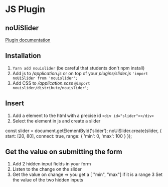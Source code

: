# JS Plugin

## **noUiSlider**

[Plugin documentation](https://refreshless.com/nouislider/)


## **Installation**

1. `Yarn add nouislider` (be careful that students don't npm install)
2. Add js to */application.js* or on top of your *plugins/slider.js* `'import noUiSlider from 'nouislider';`
3. Add CSS to */application.scss* `@import nouislider/distribute/nouislider';`

## **Insert**
1. Add a element to the html with a precise id `<div id="slider"></div>`
2. Select the element in js and create a slider 

const slider = document.getElementById('slider');
noUiSlider.create(slider, {
    start: [20, 80],
    connect: true,
    range: {
        'min': 0,
        'max': 100
    }
});

## **Get the value on submitting the form**
1. Add 2 hidden input fields in your form
2. Listen to the change on the slider
2. Get the value on change => you get a [ "min", "max"] if it is a range
3 Set the value of the two hidden inputs 

